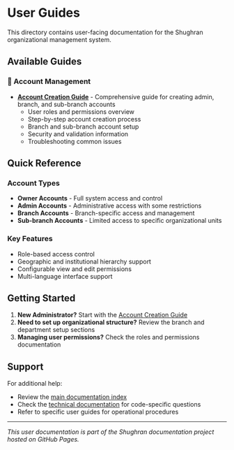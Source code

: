 # User Guides

This directory contains user-facing documentation for the Shughran organizational management system.

## Available Guides

### 👥 Account Management
- **[Account Creation Guide](account-creation.md)** - Comprehensive guide for creating admin, branch, and sub-branch accounts
  - User roles and permissions overview
  - Step-by-step account creation process
  - Branch and sub-branch account setup
  - Security and validation information
  - Troubleshooting common issues

## Quick Reference

### Account Types
- **Owner Accounts** - Full system access and control
- **Admin Accounts** - Administrative access with some restrictions
- **Branch Accounts** - Branch-specific access and management
- **Sub-branch Accounts** - Limited access to specific organizational units

### Key Features
- Role-based access control
- Geographic and institutional hierarchy support
- Configurable view and edit permissions
- Multi-language interface support

## Getting Started

1. **New Administrator?** Start with the [Account Creation Guide](account-creation.md)
2. **Need to set up organizational structure?** Review the branch and department setup sections
3. **Managing user permissions?** Check the roles and permissions documentation

## Support

For additional help:
- Review the [main documentation index](../README.md)
- Check the [technical documentation](../index.md) for code-specific questions
- Refer to specific user guides for operational procedures

---

*This user documentation is part of the Shughran documentation project hosted on GitHub Pages.*